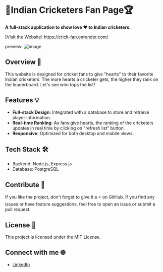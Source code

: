 # 🏏Indian Cricketers Fan Page🏆 

**A full-stack application to show love ♥ to Indian cricketers.**

[Visit the Website] https://crick-fan.onrender.com/

preview:
![image](https://github.com/nath-techie/cricket-fan/assets/64378408/6fe3a2d9-2cb9-4a75-9c84-4574a33defbe)


## Overview 📖

This website is designed for cricket fans to give "hearts" to their favorite Indian cricketers. The more hearts a cricketer gets, the higher they rank on the leaderboard. Let's see who tops the list!

## Features 💡

- **Full-stack Design:** Integrated with a database to store and retrieve player information.
- **Real-time Ranking:** As fans give hearts, the ranking of the cricketers updates in real time by clicking on "refresh list" button.
- **Responsive:** Optimized for both desktop and mobile views.

## Tech Stack 🛠️

- Backend:  Node.js, Express.js
- Database: PostgreSQL

## Contribute 🤝

If you like the project, don't forget to give it a ⭐ on GitHub. If you find any issues or have feature suggestions, feel free to open an issue or submit a pull request.

## License 📄

This project is licensed under the MIT License.

## Connect with me 🌐

- [LinkedIn](https://www.linkedin.com/in/a-sabari-nathan/)
